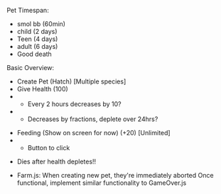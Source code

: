 Pet Timespan:
 - smol bb (60min)
 - child (2 days)
 - Teen (4 days)
 - adult (6 days)
 - Good death

Basic Overview:
 - Create Pet (Hatch) [Multiple species]
 - Give Health (100) 
 - - Every 2 hours decreases by 10?
 - - Decreases by fractions, deplete over 24hrs?
 <!-- - Give Happiness (100 or 5 smiles) -->
 <!-- - - Once happiness depleted, negative effects come into play -->
 <!-- - - Petting? -->
 <!-- - - Playing Games -->
 <!-- - - Poops more with low happiness -->
 <!-- - - Sickness/Medicine/Overeating -->
 <!-- - - Clean the poop? -->
 - Feeding (Show on screen for now) (+20) [Unlimited]
 - - Button to click
 <!-- - - Overfeeding? Can make sick. Make things go faster -->

 <!-- - Sleep? -->

 - Dies after health depletes!!

 <!-- - Stats Module -->
 <!-- - - Age, Stuff -->

 <!-- HANDLE ERRORS AND PAGE DISPLAYS IF LOGGED OUT? -->

- Farm.js: When creating new pet, they're immediately aborted
  Once functional, implement similar functionality to GameOver.js
  
  <!-- Discuss Sickness -->